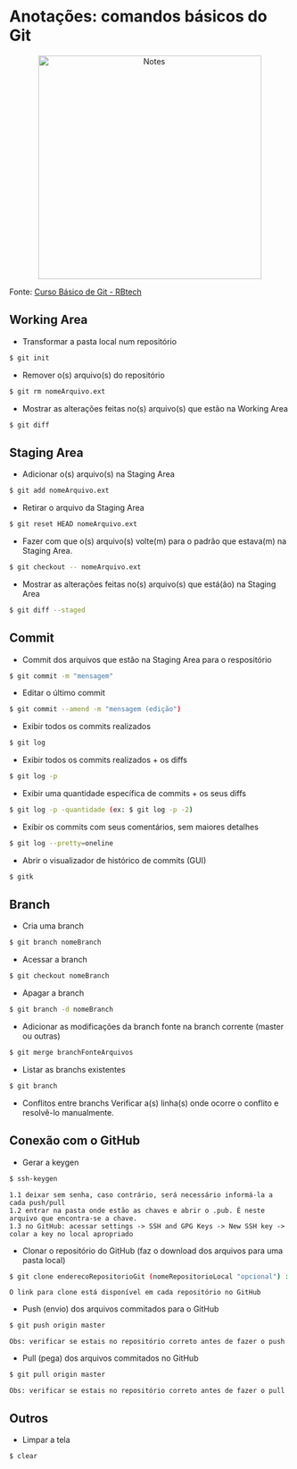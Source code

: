 # Anotações: comandos básicos do Git

<p align="center">
  <a href="https://pixabay.com/pt/papel-bagun%C3%A7ado-notas-abstract-3033204/" target="_blank" >
    <img alt="Notes" src="https://cdn.pixabay.com/photo/2017/12/22/08/01/paper-3033204_960_720.jpg" width="400" />
  </a>
</p>


Fonte: [Curso Básico de Git - RBtech](https://www.youtube.com/playlist?list=PLInBAd9OZCzzHBJjLFZzRl6DgUmOeG3H0) 


## Working Area

- Transformar a pasta local num repositório
``` bash
$ git init
```

- Remover o(s) arquivo(s) do repositório
``` bash
$ git rm nomeArquivo.ext
```

- Mostrar as alterações feitas no(s) arquivo(s) que estão na Working Area
``` bash
$ git diff
```

## Staging Area

- Adicionar o(s) arquivo(s) na Staging Area
``` bash
$ git add nomeArquivo.ext
```

- Retirar o arquivo da Staging Area
``` bash
$ git reset HEAD nomeArquivo.ext
```

- Fazer com que o(s) arquivo(s) volte(m) para o padrão que estava(m) na Staging Area.
``` bash
$ git checkout -- nomeArquivo.ext
```

- Mostrar as alterações feitas no(s) arquivo(s) que está(ão) na Staging Area
``` bash
$ git diff --staged 
```

## Commit

- Commit dos arquivos que estão na Staging Area para o respositório
``` bash
$ git commit -m "mensagem" 
```

- Editar o último commit
``` bash
$ git commit --amend -m "mensagem (edição")
```

- Exibir todos os commits realizados
``` bash
$ git log
```

- Exibir todos os commits realizados + os diffs
``` bash
$ git log -p
```

- Exibir uma quantidade específica de commits + os seus diffs
``` bash
$ git log -p -quantidade (ex: $ git log -p -2)
```

- Exibir os commits com seus comentários, sem maiores detalhes
``` bash
$ git log --pretty=oneline
```

- Abrir o visualizador de histórico de commits (GUI)
``` bash
$ gitk
```

## Branch

- Cria uma branch
``` bash
$ git branch nomeBranch
```

- Acessar a branch
``` bash
$ git checkout nomeBranch
```

- Apagar a branch
``` bash
$ git branch -d nomeBranch
```

- Adicionar as modificações da branch fonte na branch corrente (master ou outras)
``` bash
$ git merge branchFonteArquivos
```

- Listar as branchs existentes
``` bash
$ git branch
```

- Conflitos entre branchs 
Verificar a(s) linha(s) onde ocorre o conflito e resolvê-lo manualmente.

## Conexão com o GitHub

- Gerar a keygen

``` bash
$ ssh-keygen
```
	1.1 deixar sem senha, caso contrário, será necessário informá-la a cada push/pull
	1.2 entrar na pasta onde estão as chaves e abrir o .pub. É neste arquivo que encontra-se a chave.
	1.3 no GitHub: acessar settings -> SSH and GPG Keys -> New SSH key -> colar a key no local apropriado

- Clonar o repositório do GitHub (faz o download dos arquivos para uma pasta local)

``` bash
$ git clone enderecoRepositorioGit (nomeRepositorioLocal "opcional") :
```
 	O link para clone está disponível em cada repositório no GitHub

- Push (envio) dos arquivos commitados para o GitHub

``` bash
$ git push origin master
```
	Obs: verificar se estais no repositório correto antes de fazer o push

- Pull (pega) dos arquivos commitados no GitHub
``` bash
$ git pull origin master
```
	Obs: verificar se estais no repositório correto antes de fazer o pull

## Outros

- Limpar a tela
``` bash
$ clear
```